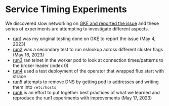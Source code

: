 # Service Timing Experiments

We discovered slow networking on [GKE and reported the issue](https://github.com/kubernetes/kubernetes/issues/117819) and these series
of experiments are attempting to investigate different aspects.

 - [run1](run1) was my original testing done on GKE to report the issue (May 4, 2023)
 - [run2](run2) was a secondary test to run nslookup across different cluster flags (May 16, 2023)
 - [run3](run3) ran telnet in the worker pod to look at connection times/patterns to the broker leader (index 0)
 - [run4](run4) used a test deployment of the operator that wrapped flux start with strace
 - [run5](run5) attempts to remove DNS by getting pod ip addresses and writing them into `/etc/hosts`
 - [run6](run6) is an effort to put together best practices of what we learned and reproduce the run1 experiments with improvements (May 17, 2023)
